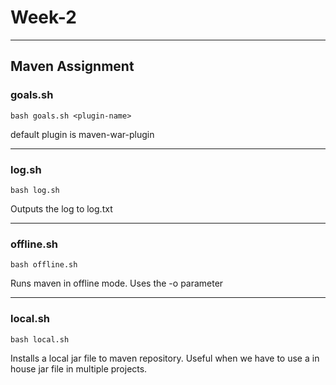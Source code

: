 # Week-2

---

## Maven Assignment

### goals.sh
`bash goals.sh <plugin-name>`

default plugin is maven-war-plugin

---

### log.sh

`bash log.sh`

Outputs the log to log.txt

---

### offline.sh

`bash offline.sh`

Runs maven in offline mode. Uses the -o parameter

---

### local.sh

`bash local.sh`

Installs a local jar file to maven repository. Useful when we have to use a in house jar file in multiple projects.